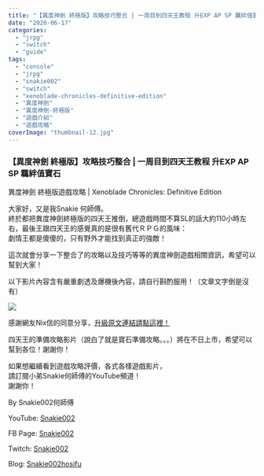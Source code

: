 ```yaml
---
title: "【異度神劍 終極版】攻略技巧整合 | 一周目到四天王教程 升EXP AP SP 羈絆值寶石 | 異度神劍 終極版遊戲攻略 | Xenoblade Chronicles: Definitive Edition"
date: "2020-06-17"
categories: 
  - "jrpg"
  - "switch"
  - "guide"
tags: 
  - "console"
  - "jrpg"
  - "snakie002"
  - "switch"
  - "xenoblade-chronicles-definitive-edition"
  - "異度神劍"
  - "異度神劍-終極版"
  - "遊戲介紹"
  - "遊戲攻略"
coverImage: "thumbnail-12.jpg"
---
```


### 【異度神劍 終極版】攻略技巧整合 | 一周目到四天王教程 升EXP AP SP 羈絆值寶石  
異度神劍 終極版遊戲攻略 | Xenoblade Chronicles: Definitive Edition

  
大家好，又是我Snakie 何師傅。  
終於都把異度神劍終極版的四天王推倒，總遊戲時間不算SL的話大約110小時左右，最後王跟四天王的感覺真的是很有舊代ＲＰＧ的風味：  
劇情王都是傻傻的，只有野外才能找到真正的強敵！  

  
這次就會分享一下整合了的攻略以及技巧等等的異度神劍遊戲相關資訊，希望可以幫到大家！  

  
以下影片內容含有嚴重劇透及爆機後內容，請自行斟酌服用！（文章文字倒是沒有）  

  
![](WordPress/rundown.jpg)  

  
感謝網友Nix信的同意分享，[升級原文連結請點這裡！](https://forum.gamer.com.tw/C.php?bsn=1372&snA=4572&tnum=1&bPage=3)  

  
四天王的準備攻略影片（說白了就是寶石準備攻略。。。）將在不日上市，希望可以幫到各位！謝謝你！  

  
如果想繼續看到遊戲攻略評價，各式各樣遊戲影片，  
請訂閱小弟Snakie何師傅的YouTube頻道！  
謝謝你！  

  
By Snakie002何師傅  

  
YouTube: [Snakie002](https://www.youtube.com/channel/UCDOMLG_RBSoqVHK3sIYJeLA)  

  
FB Page: [Snakie002](https://www.facebook.com/Snakie002/)  

  
Twitch: [Snakie002](https://www.twitch.tv/snakie002/)  

  
Blog: [Snakie002hosifu](https://snakie002hosifu.blog)
